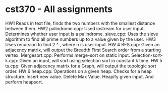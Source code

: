 # cst370 - All assignments
HW1
  Reads in text file, finds the two numbers with the smallest distance between them.
HW2
  palindrome.cpp: Used iostream for user input. Determines whether user input is a palindrome.
  sieve.cpp: Uses the sieve algorithm to find all prime numbers up to a value given by the user.
HW3
  Uses recursion to find 2 ^ , where n is user input.
HW 4
  BFS.cpp: Given an adjacency matrix, will output the Breadth First Search order from a starting vertex.
  Mergesort.cpp: Performs merge-sort on static input.
  Selection-sort-k.cpp: Given an input, will sort using selection sort in constant k time.
HW 5
  ts.cpp: Given adjacency matrix for a Graph, will output the topologic sort order.
HW 6
  heap.cpp: Operations on a given heap. Checks for a heap structure. Insert new value. Delete Max Value. Heapify given input.
  And perform heapsort. 
  
  
  
